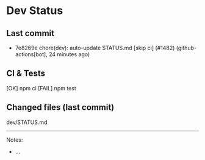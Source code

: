 # Dev Status

## Last commit
- 7e8269e chore(dev): auto-update STATUS.md [skip ci] (#1482) (github-actions[bot], 24 minutes ago)
## CI & Tests
[OK] npm ci
[FAIL] npm test

## Changed files (last commit)
dev/STATUS.md

---
Notes:
- ...
